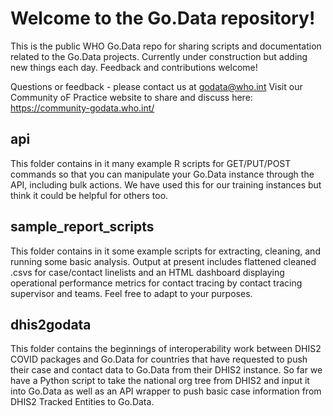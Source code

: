 # Welcome to the Go.Data repository!

This is the public WHO Go.Data repo for sharing scripts and documentation related to the Go.Data projects. Currently under construction but adding new things each day. Feedback and contributions welcome!

Questions or feedback - please contact us at godata@who.int
Visit our Community oF Practice website to share and discuss here: https://community-godata.who.int/

## api

This folder contains in it many example R scripts for GET/PUT/POST commands so that you can manipulate your Go.Data instance through the API, including bulk actions. We have used this for our training instances but think it could be helpful for others too.

## sample_report_scripts

This folder contains in it some example scripts for extracting, cleaning, and running some basic analysis. Output at present includes flattened cleaned .csvs for case/contact linelists and an HTML dashboard displaying operational performance metrics for contact tracing by contact tracing supervisor and teams. Feel free to adapt to your purposes.

## dhis2godata

This folder contains the beginnings of interoperability work between DHIS2 COVID packages and Go.Data for countries that have requested to push their case and contact data to Go.Data from their DHIS2 instance. So far we have a Python script to take the national org tree from DHIS2 and input it into Go.Data as well as an API wrapper to push basic case information from DHIS2 Tracked Entities to Go.Data.

